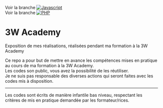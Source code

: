Voir la branche [![Javascript](https://img.shields.io/badge/JavaScript-323330?style=for-the-badge&logo=javascript&logoColor=F7DF1E)](https://github.com/ValentinRgt/3wa/tree/javascript)<br />
Voir la branche [![PHP](https://img.shields.io/badge/PHP-777BB4?style=for-the-badge&logo=php&logoColor=white)](https://github.com/ValentinRgt/3wa/tree/php)

3W Academy
=======
Exposition de mes réalisations, réalisées pendant ma formation à la 3W Academy

Ce repo a pour but de mettre en avance les compétences mises en pratique au cours de ma formation à la 3W Academy.<br>
Les codes son public, vous avez la possibilité de les réutiliser.<br>
Je ne suis pas responsable des diverses actions qui seront faites avec les codes mis à disposition.<br>

---

Les codes sont écrits de manière infantile bas niveau, respectant les critères de mis en pratique demandée par les formateur/rices.
